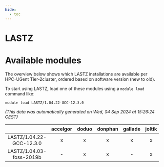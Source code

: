 ```yaml
---
hide:
  - toc
---
```


LASTZ
=====

# Available modules


The overview below shows which LASTZ installations are available per HPC-UGent Tier-2cluster, ordered based on software version (new to old).

To start using LASTZ, load one of these modules using a `module load` command like:

```shell
module load LASTZ/1.04.22-GCC-12.3.0
```

*(This data was automatically generated on Wed, 04 Sep 2024 at 15:26:24 CEST)*  

| |accelgor|doduo|donphan|gallade|joltik|shinx|skitty|
| :---: | :---: | :---: | :---: | :---: | :---: | :---: | :---: |
|LASTZ/1.04.22-GCC-12.3.0|x|x|x|x|x|-|x|
|LASTZ/1.04.03-foss-2019b|-|x|x|-|x|-|x|
